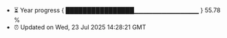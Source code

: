 - ⏳ Year progress { ████████████████▁▁▁▁▁▁▁▁▁▁▁▁▁▁ } 55.78 %
- ⏰ Updated on Wed, 23 Jul 2025 14:28:21 GMT

